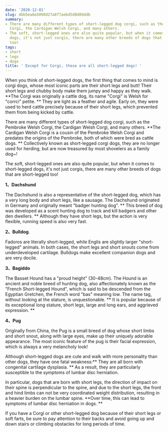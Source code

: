 ```yaml
---
date: '2020-12-01'
slug: 4bb5ea8a5098d27a8f7aeb45d8d89ddb
summary:
- There are many different types of short-legged dog corgi, such as the Pembroke Welsh
  Corgi, the Cardigan Welsh Corgi, and many others.
- The soft, short-legged ones are also quite popular, but when it comes to short-legged
  dogs, it's not just corgis, there are many other breeds of dogs that are short-legged
  too!
tags:
- short
- legs
- dogs
title: ' Except for Corgi, these are all short-legged dogs! '
---
```


 When you think of short-legged dogs, the first thing that comes to mind is corgi dogs, whose most iconic parts are their short legs and butt! Their short legs and chubby body make them jumpy and happy as they walk.
**The Corgi was originally a cattle dog, its name "Corgi" is Welsh for "corrci" petite. **
They are light as a feather and agile. Early on, they were used to herd cattle precisely because of their short legs, which prevented them from being kicked by cattle.

There are many different types of short-legged dog corgi, such as the Pembroke Welsh Corgi, the Cardigan Welsh Corgi, and many others.
**The Cardigan Welsh Corgi is a cousin of the Pembroke Welsh Corgi and predates the origins of the Pembroke, both of which were bred as cattle dogs. **
Collectively known as short-legged corgi dogs, they are no longer used for herding, but are now treasured by most shovelers as a family dog~!

The soft, short-legged ones are also quite popular, but when it comes to short-legged dogs, it's not just corgis, there are many other breeds of dogs that are short-legged too!

**1、Dachshund**

The Dachshund is also a representative of the short-legged dog, which has a very long body and short legs, like a sausage. The Dachshund originated in Germany and originally meant "badger hunting dog".
** This breed of dog was developed as a scent hunting dog to track and kill badgers and other den dwellers. ** Although they have short legs, but the action is very flexible, running speed is also very fast.

**2、Bulldog**.

Fadoros are literally short-legged, while Englis are slightly larger "short-legged" animals. In both cases, the short legs and short snouts come from underdeveloped cartilage. Bulldogs make excellent companion dogs and are very docile.

**3、Bagiddo**

The Basset Hound has a "proud height" (30-48cm).
The Hound is an ancient and noble breed of hunting dog, also affectionately known as the "French Short-legged Hound", which is said to be descended from the Egyptian Gretchen, the French word "bas" meaning low. The name tag, without looking at the stature, is unquestionable.
** It is popular because of its exceptional long stature, short legs, large and long ears, and aggrieved expression. **

**4、Pug**

Originally from China, the Pug is a small breed of dog whose short limbs and short snout, along with large eyes, make up their uniquely adorable appearance. The most iconic feature of the pug is their facial expression, which is always a very melancholy look!

Although short-legged dogs are cute and walk with more personality than other dogs, they have one fatal weakness:** They are all born with congenital cartilage dysplasia. **
As a result, they are particularly susceptible to the symptoms of lumbar disc herniation.

In particular, dogs that are born with short legs, the direction of impact on their spine is perpendicular to the spine, and due to the short legs, the front and hind limbs can not be very coordinated weight distribution, resulting in a heavier burden on the lumbar spine.
**Over time, this can lead to symptoms of lumbar disc herniation in dogs. **

If you have a Corgi or other short-legged dog because of their short legs or soft farts, be sure to pay attention to their backs and avoid going up and down stairs or climbing obstacles for long periods of time.

 
        